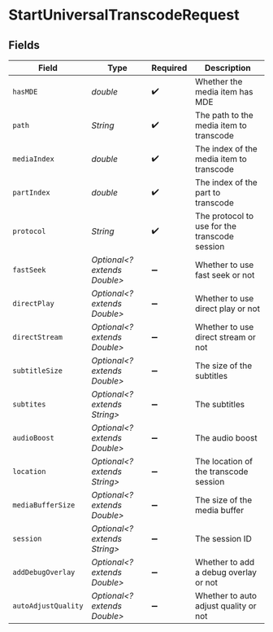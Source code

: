 # StartUniversalTranscodeRequest


## Fields

| Field                                         | Type                                          | Required                                      | Description                                   |
| --------------------------------------------- | --------------------------------------------- | --------------------------------------------- | --------------------------------------------- |
| `hasMDE`                                      | *double*                                      | :heavy_check_mark:                            | Whether the media item has MDE                |
| `path`                                        | *String*                                      | :heavy_check_mark:                            | The path to the media item to transcode       |
| `mediaIndex`                                  | *double*                                      | :heavy_check_mark:                            | The index of the media item to transcode      |
| `partIndex`                                   | *double*                                      | :heavy_check_mark:                            | The index of the part to transcode            |
| `protocol`                                    | *String*                                      | :heavy_check_mark:                            | The protocol to use for the transcode session |
| `fastSeek`                                    | *Optional<? extends Double>*                  | :heavy_minus_sign:                            | Whether to use fast seek or not               |
| `directPlay`                                  | *Optional<? extends Double>*                  | :heavy_minus_sign:                            | Whether to use direct play or not             |
| `directStream`                                | *Optional<? extends Double>*                  | :heavy_minus_sign:                            | Whether to use direct stream or not           |
| `subtitleSize`                                | *Optional<? extends Double>*                  | :heavy_minus_sign:                            | The size of the subtitles                     |
| `subtites`                                    | *Optional<? extends String>*                  | :heavy_minus_sign:                            | The subtitles                                 |
| `audioBoost`                                  | *Optional<? extends Double>*                  | :heavy_minus_sign:                            | The audio boost                               |
| `location`                                    | *Optional<? extends String>*                  | :heavy_minus_sign:                            | The location of the transcode session         |
| `mediaBufferSize`                             | *Optional<? extends Double>*                  | :heavy_minus_sign:                            | The size of the media buffer                  |
| `session`                                     | *Optional<? extends String>*                  | :heavy_minus_sign:                            | The session ID                                |
| `addDebugOverlay`                             | *Optional<? extends Double>*                  | :heavy_minus_sign:                            | Whether to add a debug overlay or not         |
| `autoAdjustQuality`                           | *Optional<? extends Double>*                  | :heavy_minus_sign:                            | Whether to auto adjust quality or not         |